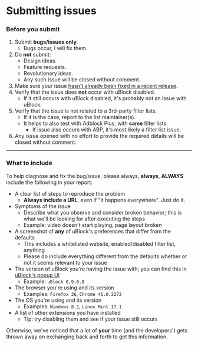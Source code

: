 # Submitting issues

### Before you submit

1. Submit **bugs/issues only**.
    - Bugs occur, I will fix them.
1. Do **not** submit:
    - Design ideas.
    - Feature requests.
    - Revolutionary ideas.
    - Any such issue will be closed without comment.
1. Make sure your issue [hasn't already been fixed in a recent release](https://github.com/gorhill/uBlock/releases).
1. Verify that the issue does **not** occur with uBlock disabled.
    - If it still occurs with uBlock disabled, it's probably not an issue with uBlock.
1. Verify that the issue is not related to a 3rd-party filter lists.
    - If it is the case, report to the list maintainer(s).
    - It helps to also test with Adblock Plus, with **same** filter lists.
        - If issue also occurs with ABP, it's most likely a filter list issue.
1. Any issue opened with no effort to provide the required details will be closed without comment.

---

### What to include


To help diagnose and fix the bug/issue, please always, **always**, **ALWAYS** include the following in your report:

* A clear list of steps to reproduce the problem
  * **Always include a URL**, _even_ if "it happens everywhere". Just do it.
* Symptoms of the issue
  * Describe what you observe and consider broken behavior; this is what we'll be looking for after executing the steps
  * Example: video doesn't start playing, page layout broken
* A screenshot of **any** of uBlock's preferences that differ from the defaults
  * This includes a whitelisted website, enabled/disabled filter list, anything
  * Please do include everything different from the defaults whether or not it seems relevant to your issue
* The version of uBlock you're having the issue with; you can find this in [uBlock's popup UI](https://github.com/gorhill/uBlock/wiki/Quick-guide:-popup-user-interface)
  * Example: `uBlock 0.9.0.0`
* The browser you're using and its version
  * Examples: `Firefox 36`, `Chrome 41.0.2272` 
* The OS you're using and its version
  * Examples: `Windows 8.1`, `Linux Mint 17.1`
* A list of other extensions you have installed
  * Tip: try disabling them and see if your issue still occurs

Otherwise, we've noticed that a lot of **your** time (and the developers') gets thrown away on exchanging back and forth to get this information.
